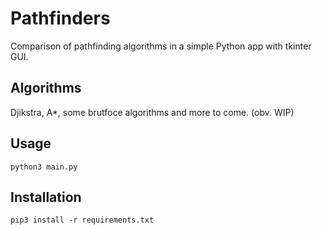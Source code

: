 # Pathfinders

Comparison of pathfinding algorithms in a simple Python app with tkinter GUI.

## Algorithms
Djikstra, A*, some brutfoce algorithms and more to come. (obv. WIP)

## Usage
```
python3 main.py
```

## Installation
```
pip3 install -r requirements.txt
```